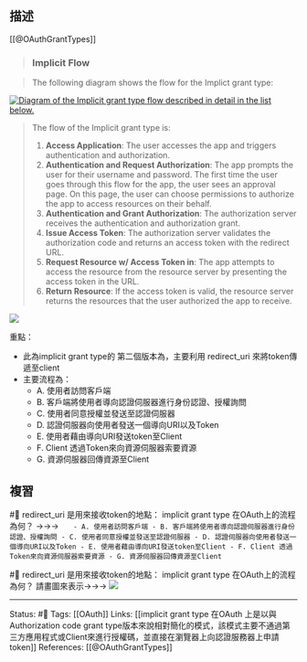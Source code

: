 ## 描述

[[@OAuthGrantTypes]]

> ### Implicit Flow

> The following diagram shows the flow for the Implict grant type:

[![Diagram of the Implicit grant type flow described in detail in the list below.](https://docs.vmware.com/en/Single-Sign-On-for-VMware-Tanzu-Application-Service/1.14/sso/Images/images-oauth_implicit.png)](https://docs.vmware.com/en/Single-Sign-On-for-VMware-Tanzu-Application-Service/1.14/sso/Images/images-oauth_implicit.png)

> The flow of the Implicit grant type is:
> 
> 1.  **Access Application**: The user accesses the app and triggers authentication and authorization.
> 2.  **Authentication and Request Authorization**: The app prompts the user for their username and password. The first time the user goes through this flow for the app, the user sees an approval page. On this page, the user can choose permissions to authorize the app to access resources on their behalf.
> 3.  **Authentication and Grant Authorization**: The authorization server receives the authentication and authorization grant.
> 4.  **Issue Access Token**: The authorization server validates the authorization code and returns an access token with the redirect URL.
> 5.  **Request Resource w/ Access Token in**: The app attempts to access the resource from the resource server by presenting the access token in the URL.
> 6.  **Return Resource**: If the access token is valid, the resource server returns the resources that the user authorized the app to receive.


![](https://res.cloudinary.com/dqfxgtyoi/image/upload/v1679229338/blog/OAuth/OAuth-implicit-version2_euhcgr.png)

重點：
- 此為implicit grant type的 第二個版本為，主要利用 redirect_uri 來將token傳遞至client
- 主要流程為：
	- A. 使用者訪問客戶端
	- B. 客戶端將使用者導向認證伺服器進行身份認證、授權詢問
	- C. 使用者同意授權並發送至認證伺服器
	- D. 認證伺服器向使用者發送一個導向URI以及Token
	- E. 使用者藉由導向URI發送token至Client
	- F. Client 透過Token來向資源伺服器索要資源
	- G. 資源伺服器回傳資源至Client

## 複習

#🧠 redirect_uri 是用來接收token的地點： implicit grant type 在OAuth上的流程為何？ ->->-> `	- A. 使用者訪問客戶端 - B. 客戶端將使用者導向認證伺服器進行身份認證、授權詢問 - C. 使用者同意授權並發送至認證伺服器 - D. 認證伺服器向使用者發送一個導向URI以及Token - E. 使用者藉由導向URI發送token至Client - F. Client 透過Token來向資源伺服器索要資源 - G. 資源伺服器回傳資源至Client`
<!--SR:!2023-04-01,3,230-->

#🧠  redirect_uri 是用來接收token的地點： implicit grant type 在OAuth上的流程為何？ 請畫圖來表示->->-> ![](https://res.cloudinary.com/dqfxgtyoi/image/upload/v1679229338/blog/OAuth/OAuth-implicit-version2_euhcgr.png)
<!--SR:!2023-03-29,7,250-->


---
Status: #🌱 
Tags:
[[OAuth]]
Links:
[[implicit grant type 在OAuth 上是以與Authorization code grant type版本來說相對簡化的模式，該模式主要不通過第三方應用程式或Client來進行授權碼，並直接在瀏覽器上向認證服務器上申請token]]
References:
[[@OAuthGrantTypes]]